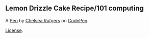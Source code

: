 Lemon Drizzle Cake Recipe/101 computing
---------------------------------------


A [Pen](https://codepen.io/aeslehc/pen/jOMJXLp) by [Chelsea Rutgers](https://codepen.io/aeslehc) on [CodePen](https://codepen.io).

[License](https://codepen.io/aeslehc/pen/jOMJXLp/license).